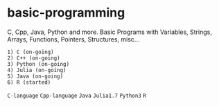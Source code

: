 # basic-programming
C, Cpp, Java, Python and more.
Basic Programs with Variables, Strings, Arrays, Functions, Pointers, Structures, misc...
```
1) C (on-going)
2) C++ (on-going)
3) Python (on-going)
4) Julia (on-going)
5) Java (on-going)
6) R (started)
```
`C-language` `Cpp-language` `Java` `Julia1.7` `Python3` `R`
